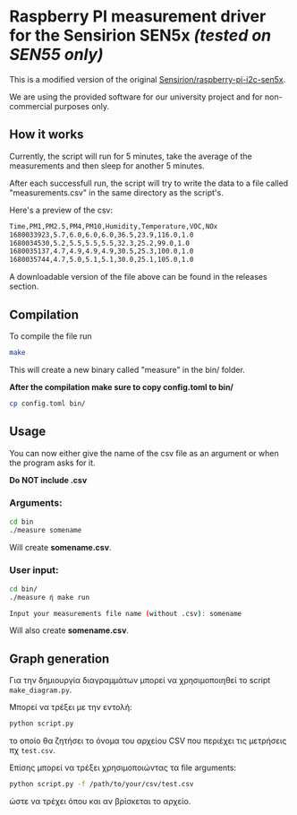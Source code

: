 # Raspberry PI measurement driver for the Sensirion SEN5x *(tested on SEN55 only)*

This is a modified version of the original [Sensirion/raspberry-pi-i2c-sen5x](https://github.com/Sensirion/raspberry-pi-i2c-sen5x). 

We are using the provided software for our university project and for non-commercial purposes only.

## How it works

Currently, the script will run for 5 minutes, take the average of the measurements and then sleep for another 5 minutes. 

After each successfull run, the script will try to write the data to a file called "measurements.csv" in the same directory as the script's.

Here's a preview of the csv:

```txt
Time,PM1,PM2.5,PM4,PM10,Humidity,Temperature,VOC,NOx
1680033923,5.7,6.0,6.0,6.0,36.5,23.9,116.0,1.0
1680034530,5.2,5.5,5.5,5.5,32.3,25.2,99.0,1.0
1680035137,4.7,4.9,4.9,4.9,30.5,25.3,100.0,1.0
1680035744,4.7,5.0,5.1,5.1,30.0,25.1,105.0,1.0
```
A downloadable version of the file above can be found in the releases section.


## Compilation

To compile the file run
```bash
make
```
This will create a new binary called "measure" in the bin/ folder.

**After the compilation make sure to copy config.toml to bin/**

```bash
cp config.toml bin/
```

## Usage

You can now either give the name of the csv file as an argument or when the program asks for it.

**Do NOT include .csv**

### Arguments:

```bash
cd bin
./measure somename
```
Will create **somename.csv**.

### User input:

```bash
cd bin/
./measure ή make run

Input your measurements file name (without .csv): somename
```
Will also create **somename.csv**.


## Graph generation

Για την δημιουργία διαγραμμάτων μπορεί να χρησιμοποιηθεί το script `make_diagram.py`.

Μπορεί να τρέξει με την εντολή:

```bash
python script.py
```
το οποίο θα ζητήσει το όνομα του αρχείου CSV που περιέχει τις μετρήσεις πχ `test.csv`.

Επίσης μπορεί να τρέξει χρησιμοποιώντας τα file arguments:

```bash
python script.py -f /path/to/your/csv/test.csv
```
ώστε να τρέχει όπου και αν βρίσκεται το αρχείο.
